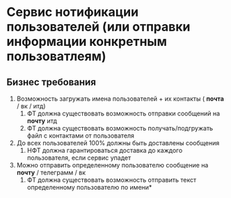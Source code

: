 # Сервис нотификации пользователей (или отправки информации конкретным пользоватлеям)

## Бизнес требования
1. Возможность загружать имена пользователей + их контакты ( <strong>почта</strong> / вк / итд) 
   1. ФТ должна существовать возможность отправки сообщений на <strong>почту</strong> итд
   2. ФТ должна существовать возможность получать/подгружать файл с контактами от пользователя
2. До всех пользователей 100% должны быть доставлены сообщения
   1. НФТ должна гарантироваться доставка до каждого пользователя, если сервис упадет
3. Можно отправить определенному пользователю сообщение на <strong>почту</strong> / телеграмм / вк
   1. ФТ должна существовать возможность отправить текст определенному пользователю по имени*



